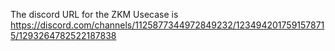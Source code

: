 The discord URL for the ZKM Usecase is
https://discord.com/channels/1125877344972849232/1234942017591578715/1293264782522187838
